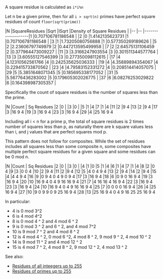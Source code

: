 ﻿A square residue is calculated as `i*i%n`

Let n be a given prime, then for all `i > sqrt(n)` primes have perfect square residues of count `floor(sqrt(prime))`

|N	|SquareResidues	|Sqrt				|ISqrt	|Density of Square Residues	|
|--	|--				|-------------------|1		|0.707106781186548			|
|2 	|0 				|1.4142135623731	|1		|0.707106781186548			|
|3 	|1 				|1.73205080756888	|1		|0.577350269189626			|
|5 	|2 				|2.23606797749979	|2		|0.447213595499958			|
|7 	|2 				|2.64575131106459	|2		|0.377964473009227			|
|11	|3 				|3.3166247903554	|3		|0.301511344577764			|
|13	|3 				|3.60555127546399	|3		|0.277350098112615			|
|17	|4 				|4.12310562561766	|4		|0.242535625036333			|
|19	|4 				|4.35889894354067	|4		|0.229415733870562			|
|23	|4 				|4.79583152331272	|4		|0.208514414057075			|
|29	|5 				|5.3851648071345	|5		|0.185695338177052			|
|31	|5 				|5.56776436283002	|5		|0.179605302026775			|
|37	|6 				|6.08276253029822	|6		|0.164398987305357			|


Specifically the count of square residues is the number of squares less than the prime.

|N	|Count	| Sq Residues
|2	|0		|
|3	|0		|
|5	|1		|4
|7	|1		|4
|11	|2		|9		4
|13	|2		|9		4
|17	|3		|16		9	4
|19	|3		|16		9	4
|23	|3		|16		9	4
|29	|4		|25		16	9	4

Including all i < n for a prime p, the total of square residues is 2 times number of squares less than p,
as naturally there are k square values less than i, and j values that are perfect squares mod p.

This pattern does not follow for composites. While the set of residues includes all squares less than some composite n,
some composites have multiple perfect square residues for a given square and some residues can be 0 mod n.


|N	|Count	| Sq Residues
|2	|0		|
|3	|0		|
|4	|1		|0
|5	|1		|4
|6	|1		|4
|7	|1		|4
|8	|2		|0	4
|9	|3		|0	0	4
|10	|2		|9	4
|11	|2		|9	4
|12	|5		|4	0	4	9	4
|13	|2		|9	4
|14	|2		|9	4
|15	|4		|4	4	9	4
|16	|9		|0	9	4	0	4	9	0	9	4
|17	|3		|16	9	4
|18	|6		|0	9	0	16	9	4
|19	|3		|16	9	4
|20	|10		|16	9	4	0	4	9	16	16	9	4
|21	|7		|4	16	16	4	16	9	4
|22	|3		|16	9	4
|23	|3		|16	9	4
|24	|10		|16	9	4	0	4	9	16	16	9	4
|25	|7		|0	0	0	0	16	9	4
|26	|4		|25	16	9	4
|27	|10		|9	0	9	9	0	9	25	16	9	4
|28	|13		|25	16	9	4	0	4	9	16	25	25	16	9	4

In particular:
- 4 is 0 mod 3^2
- 6 is 4 mod 4^2
- 8 is 0 mod 4 ^ 2 and 4 mod 6 ^ 2
- 9 is 0 mod 3 ^ 2 and 6 ^ 2, and 4 mod 7^2
- 10 is 9 mod 7 ^ 2 and 4 mod 8 ^ 2
- 12 is 4 mod 4 ^ 2, 0 mod 6 ^2, 4 mod 8 ^ 2, 9 mod 9 ^ 2, 4 mod 10 ^ 2
- 14 is 9 mod 11 ^ 2 and 4 mod 12 ^ 2
- 15 is 4 mod 7 ^ 2, 4 mod 8 ^ 2, 9 mod 12 ^ 2, 4 mod 13 ^ 2

See also:
- [Residues of all inteegers up to 255](QuadraticResidues-255.md)
- [Residues of primes up to 255](QuadraticResiduesPrime-255.md)